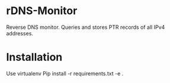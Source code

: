 rDNS-Monitor
============

Reverse DNS monitor. Queries and stores PTR records of all IPv4 addresses.

Installation
===========
Use virtualenv
Pip install -r requirements.txt -e .

